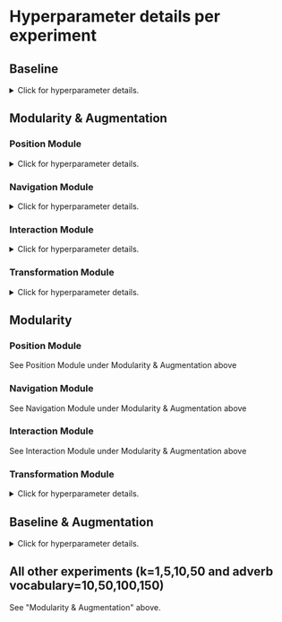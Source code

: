 # Hyperparameter details per experiment

## Baseline

<details>
<summary>Click for hyperparameter details.</summary>
<br>

```
training_batch_size: 200
k: 5
test_batch_size: 1
max_training_examples: None
learning_rate: 0.001
lr_decay: 0.9
lr_decay_steps: 20000
adam_beta_1: 0.9
adam_beta_2: 0.999
print_every: 100
evaluate_every: 1000
max_training_iterations: 200000
weight_target_loss: 0.3
max_testing_examples: 3500
max_decoding_steps: 120
cnn_hidden_num_channels: 50
cnn_kernel_size: 7
cnn_dropout_p: 0.1
embedding_dimension: 25
num_encoder_layers: 1
encoder_hidden_size: 100
encoder_dropout_p: 0.3
encoder_bidirectional: True
num_decoder_layers: 1
attention_type: bahdanau
decoder_dropout_p: 0.3
decoder_hidden_size: 100
```

</details>

## Modularity & Augmentation

### Position Module

<details>
<summary>Click for hyperparameter details.</summary>
<br>

```
training_batch_size: 200
k: 5
upsample_isolated: 100
test_batch_size: 1
learning_rate: 0.001
lr_decay: 0.9
lr_decay_steps: 20000
adam_beta_1: 0.9
adam_beta_2: 0.999
weight_decay: 0.0
evaluate_every: 1000
max_training_iterations: 200000
max_testing_examples: None
max_decoding_steps: 120
cnn_hidden_num_channels: 50
cnn_kernel_size: 7
cnn_dropout_p: 0.1
grid_size: 6
embedding_dimension: 25
num_encoder_layers: 1
encoder_hidden_size: 100
encoder_dropout_p: 0.3
encoder_bidirectional: True
num_decoder_layers: 1
decoder_dropout_p: 0.3
decoder_hidden_size: 100
use_attention: no
use_conditional_attention: no
type_attention: luong
attention_values_key: input_tensor
conditional_attention_values_key: world_state_tensor
```

</details>

### Navigation Module

<details>
<summary>Click for hyperparameter details.</summary>
<br>

```
training_batch_size: 200
k: 5
upsample_isolated: 100
test_batch_size: 1
learning_rate: 0.001
lr_decay: 0.9
lr_decay_steps: 20000
adam_beta_1: 0.9
adam_beta_2: 0.999
weight_decay: 1e-05
evaluate_every: 1000
max_training_iterations: 200000
max_testing_examples: None
max_decoding_steps: 120
cnn_hidden_num_channels: 50
cnn_kernel_size: 7
cnn_dropout_p: 0.1
grid_size: 6
embedding_dimension: 25
num_encoder_layers: 1
encoder_hidden_size: 100
encoder_dropout_p: 0.3
encoder_bidirectional: True
num_decoder_layers: 1
decoder_dropout_p: 0.3
decoder_hidden_size: 100
simplified_architecture: no
use_attention: yes
use_conditional_attention: no
type_attention: luong
attention_values_key: input_tensor
conditional_attention_values_key: None
```

</details>

### Interaction Module

<details>
<summary>Click for hyperparameter details.</summary>
<br>

```
training_batch_size: 200
k: 5
upsample_isolated: 100
test_batch_size: 1
learning_rate: 0.001
lr_decay: 0.9
lr_decay_steps: 20000
adam_beta_1: 0.9
adam_beta_2: 0.999
weight_decay: 1e-05
evaluate_every: 1000
max_training_iterations: 200000
max_testing_examples: None
splits: test
max_decoding_steps: 120
output_file_name: predict.json
simple_situation_representation: True
cnn_hidden_num_channels: 50
cnn_kernel_size: 7
cnn_dropout_p: 0.1
grid_size: 6
embedding_dimension: 25
num_encoder_layers: 1
encoder_hidden_size: 100
encoder_dropout_p: 0.3
encoder_bidirectional: True
num_decoder_layers: 1
decoder_dropout_p: 0.3
decoder_hidden_size: 100
use_attention: yes
use_conditional_attention: yes
```

</details>

### Transformation Module

<details>
<summary>Click for hyperparameter details.</summary>
<br>

```
training_batch_size: 200
k: 5
upsample_isolated: 100
test_batch_size: 1
learning_rate: 0.001
lr_decay: 0.9
lr_decay_steps: 20000
adam_beta_1: 0.9
adam_beta_2: 0.999
weight_decay: 1e-05
evaluate_every: 1000
max_training_iterations: 200000
max_testing_examples: None
max_decoding_steps: 120
output_file_name: predict.json
cnn_hidden_num_channels: 50
cnn_kernel_size: 7
cnn_dropout_p: 0.1
grid_size: 6
embedding_dimension: 50
num_encoder_layers: 1
encoder_hidden_size: 400
encoder_dropout_p: 0.2
encoder_bidirectional: True
num_decoder_layers: 1
decoder_dropout_p: 0.2
decoder_hidden_size: 400
use_attention: True
use_conditional_attention: False
type_attention: luong
attention_values_key: adverb_input_tensor
conditional_attention_values_key: none
```

</details>

## Modularity

### Position Module

See Position Module under Modularity & Augmentation above

### Navigation Module

See Navigation Module under Modularity & Augmentation above

### Interaction Module

See Interaction Module under Modularity & Augmentation above

### Transformation Module

<details>
<summary>Click for hyperparameter details.</summary>
<br>

```
training_batch_size: 200
k: 5
upsample_isolated: 100
test_batch_size: 1
learning_rate: 0.001
lr_decay: 0.9
lr_decay_steps: 20000
adam_beta_1: 0.9
adam_beta_2: 0.999 
weight_decay: 1e-05
evaluate_every: 1000
max_training_iterations: 200000
max_testing_examples: None
max_decoding_steps: 120
cnn_hidden_num_channels: 50
cnn_kernel_size: 7
cnn_dropout_p: 0.1
grid_size: 6
embedding_dimension: 25
num_encoder_layers: 1
encoder_hidden_size: 100
encoder_dropout_p: 0.3
encoder_bidirectional: True
num_decoder_layers: 1
decoder_dropout_p: 0.3
decoder_hidden_size: 100
simplified_architecture: False
use_attention: True
use_conditional_attention: False
type_attention: luong
attention_values_key: adverb_input_tensor
conditional_attention_values_key: none

```

</details>

## Baseline & Augmentation

<details>
<summary>Click for hyperparameter details.</summary>
<br>

```
training_batch_size: 200
k: 5
test_batch_size: 1
max_training_examples: None
learning_rate: 0.001
lr_decay: 0.9
lr_decay_steps: 20000
adam_beta_1: 0.9
adam_beta_2: 0.999
evaluate_every: 1000
max_training_iterations: 200000
weight_target_loss: 0.3
max_testing_examples: 3500
max_decoding_steps: 120
cnn_hidden_num_channels: 50
cnn_kernel_size: 7
cnn_dropout_p: 0.1
embedding_dimension: 50
num_encoder_layers: 1
encoder_hidden_size: 400
encoder_dropout_p: 0.2
encoder_bidirectional: True
num_decoder_layers: 1
attention_type: bahdanau
decoder_dropout_p: 0.2
decoder_hidden_size: 400

```

</details>


## All other experiments (k=1,5,10,50 and adverb vocabulary=10,50,100,150)

See "Modularity & Augmentation" above.
